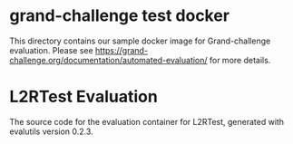 # grand-challenge test docker

This directory contains our sample docker image for Grand-challenge evaluation. Please see https://grand-challenge.org/documentation/automated-evaluation/ for more details. 


# L2RTest Evaluation

The source code for the evaluation container for
L2RTest, generated with
evalutils version 0.2.3.
